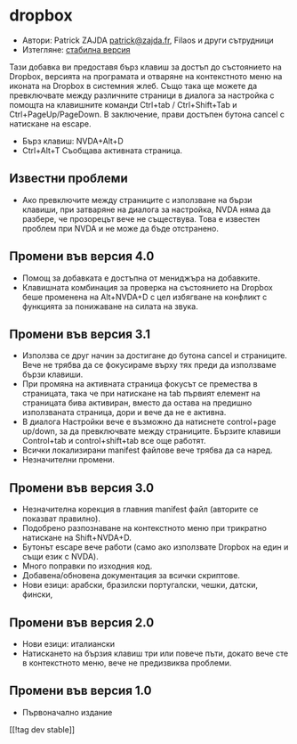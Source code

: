 # dropbox #

* Автори: Patrick ZAJDA <patrick@zajda.fr>, Filaos и други сътрудници
* Изтегляне: [стабилна версия][1]

Тази добавка ви предоставя бърз клавиш за достъп до състоянието на Dropbox,
версията на програмата и отваряне на контекстното меню на иконата на Dropbox
в системния жлеб.  Също така ще можете да превключвате между различните
страници в диалога за настройка с помощта на клавишните команди Ctrl+tab /
Ctrl+Shift+Tab и Ctrl+PageUp/PageDown.  В заключение, прави достъпен бутона
cancel с натискане на escape.

* Бърз клавиш: NVDA+Alt+D
* Ctrl+Alt+T Съобщава активната страница.

## Известни проблеми ##

* Ако превключите между страниците с използване на бързи клавиши, при затваряне на диалога за настройка, NVDA няма да разбере, че прозорецът вече не съществува.
Това е известен проблем при NVDA и не може да бъде отстранено.


## Промени във версия 4.0 ##

* Помощ за добавката е достъпна от мениджъра на добавките.
* Клавишната комбинация за проверка на състоянието на Dropbox беше променена
  на Alt+NVDA+D с цел избягване на конфликт с функцията за понижаване на
  силата на звука.

## Промени във версия 3.1 ##

* Използва се друг начин за достигане до бутона cancel и страниците. Вече не
  трябва да се фокусираме върху тях преди да използваме бързи клавиши.
* При промяна на активната страница фокусът се премества в страницата, така
  че при натискане на tab първият елемент на страницата бива активиран,
  вместо да остава на предишно използваната страница, дори и вече да не е
  активна.
* В диалога Настройки вече е възможно да натиснете control+page up/down, за
  да превключвате между страниците. Бързите клавиши Control+tab и
  control+shift+tab все още работят.
* Всички локализирани manifest файлове вече трябва да са наред.
* Незначителни промени.

## Промени във версия 3.0 ##

* Незначителна корекция в главния manifest файл (авторите се показват
  правилно).
* Подобрено разпознаване на контекстното меню при трикратно натискане на
  Shift+NVDA+D.
* Бутонът escape вече работи (само ако използвате Dropbox на един и същи
  език с NVDA).
* Много поправки по изходния код.
* Добавена/обновена документация за всички скриптове.
* Нови езици: арабски, бразилски португалски, чешки, датски, фински, 

## Промени във версия 2.0 ##

* Нови езици: италиански
* Натискането на бързия клавиш три или повече пъти, докато вече сте в
  контекстното меню, вече не предизвиква проблеми.

## Промени във версия 1.0 ##

* Първоначално издание

[[!tag dev stable]]

[1]: https://addons.nvda-project.org/files/get.php?file=dx

